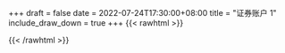 
+++ 
draft = false
date = 2022-07-24T17:30:00+08:00
title = "证券账户 1"
include_draw_down = true
+++
{{< rawhtml >}}
<script type="text/javascript">
    net_value = '1'
    data_x = []
    data_x_w = []
    data_net_value = []
    data_net_value_w = []
    data_draw_down = []
    data_draw_down_w = []
</script>
{{< /rawhtml >}}
